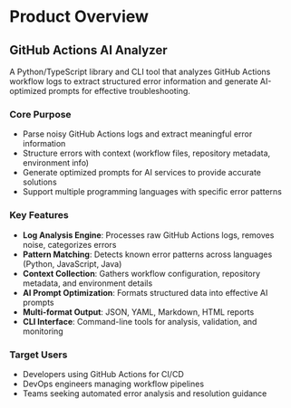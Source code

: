 # Product Overview

## GitHub Actions AI Analyzer

A Python/TypeScript library and CLI tool that analyzes GitHub Actions workflow logs to extract structured error information and generate AI-optimized prompts for effective troubleshooting.

### Core Purpose
- Parse noisy GitHub Actions logs and extract meaningful error information
- Structure errors with context (workflow files, repository metadata, environment info)
- Generate optimized prompts for AI services to provide accurate solutions
- Support multiple programming languages with specific error patterns

### Key Features
- **Log Analysis Engine**: Processes raw GitHub Actions logs, removes noise, categorizes errors
- **Pattern Matching**: Detects known error patterns across languages (Python, JavaScript, Java)
- **Context Collection**: Gathers workflow configuration, repository metadata, and environment details
- **AI Prompt Optimization**: Formats structured data into effective AI prompts
- **Multi-format Output**: JSON, YAML, Markdown, HTML reports
- **CLI Interface**: Command-line tools for analysis, validation, and monitoring

### Target Users
- Developers using GitHub Actions for CI/CD
- DevOps engineers managing workflow pipelines
- Teams seeking automated error analysis and resolution guidance